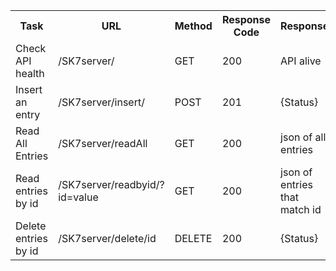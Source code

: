 <table border="0">
  <tr>
    <th> Task </th>
    <th> URL </th>
    <th> Method </th>
    <th> Response Code </th>
    <th> Response </th>
  </tr>
  <tr>
     <td> Check API health </td>
    <td> /SK7server/ </td>
    <td> GET </td>
    <td> 200 </td>
    <td> API alive </td>
  </tr>
    <tr>
    <td> Insert an entry </td>
    <td> /SK7server/insert/ </td>
    <td> POST </td>
    <td> 201 </td>
    <td> {Status} </td>
  </tr>
    <tr>
    <td> Read All Entries </td>
    <td> /SK7server/readAll </td>
    <td> GET </td>
    <td> 200 </td>
    <td> json of all entries </td>
  </tr>
    <tr>
    <td> Read entries by id </td>
    <td> /SK7server/readbyid/?id=value </td>
    <td> GET </td>
    <td> 200 </td>
    <td> json of entries that match id
  </tr>
    <tr>
    <td> Delete entries by id </td>
    <td> /SK7server/delete/id </td>
    <td> DELETE </td>
    <td> 200 </td>
    <td> {Status}
  </tr>
